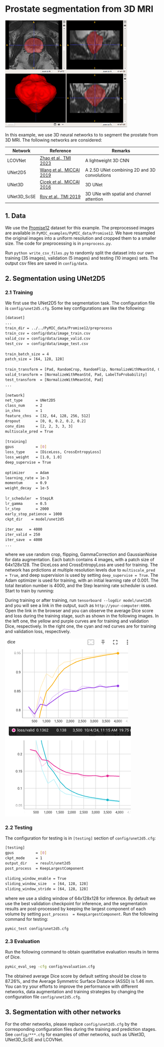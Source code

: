 # Prostate segmentation from 3D MRI
<img src="./picture/seg_example.png" width="400" height="350"/> 

In this example, we use 3D neural networks to to segment the prostate from 3D MRI. 
The following networks are considered:

|Network  |Reference | Remarks|
|---|---| ---|
|LCOVNet| [Zhao et al., TMI 2023][lcovnet_paper]| A lightweight 3D CNN|
|UNet2D5 | [Wang et al., MICCAI 2019][unet2d5_paper]|  A 2.5D UNet combining 2D and 3D convolutions|
|UNet3D |[Çiçek et al., MICCAI 2016][unet3d_paper]| 3D UNet|
|UNet3D_ScSE |[Roy et al., TMI 2019][scse_paper]| 3D UNe with spatial and channel attention |


[unet2d5_paper]:https://link.springer.com/chapter/10.1007/978-3-030-32245-8_30
[unet3d_paper]:https://link.springer.com/chapter/10.1007/978-3-319-46723-8_49
[scse_paper]:https://ieeexplore.ieee.org/document/8447284
[lcovnet_paper]:https://ieeexplore.ieee.org/document/10083150/

## 1. Data 
We use the [Promise12][promise12_link] dataset for this example. The preprocessed images are available in `PyMIC_examples/PyMIC_data/Promise12`. We have resampled the original images into a uniform resolution and cropped them to a smaller size. The code for preprocessing is in  `preprocess.py`.

Run `python write_csv_files.py` to randomly split the dataset into our own training (35 images), validation (5 images) and testing (10 images) sets. The output csv files are saved in `config/data`.

[promise12_link]:https://promise12.grand-challenge.org/

## 2. Segmentation using UNet2D5
### 2.1 Training
We first use the UNet2D5 for the segmentation task. The configuration file is `config/unet2d5.cfg`. Some key configurations are like the following:

```bash
[dataset]
...
train_dir = ../../PyMIC_data/Promise12/preprocess
train_csv = config/data/image_train.csv
valid_csv = config/data/image_valid.csv
test_csv  = config/data/image_test.csv

train_batch_size = 4
patch_size = [64, 128, 128]

train_transform = [Pad, RandomCrop, RandomFlip, NormalizeWithMeanStd, GammaCorrection, GaussianNoise, LabelToProbability]
valid_transform = [NormalizeWithMeanStd, Pad, LabelToProbability]
test_transform  = [NormalizeWithMeanStd, Pad]
...

[network]
net_type      = UNet2D5
class_num     = 2
in_chns       = 1
feature_chns  = [32, 64, 128, 256, 512]
dropout       = [0, 0, 0.2, 0.2, 0.2]
conv_dims     = [2, 2, 3, 3, 3]
multiscale_pred = True

[training]
gpus          = [0]
loss_type     = [DiceLoss, CrossEntropyLoss]
loss_weight   = [1.0, 1.0]
deep_supervise = True

optimizer     = Adam
learning_rate = 1e-3
momentum      = 0.9
weight_decay  = 1e-5

lr_scheduler  = StepLR
lr_gamma      = 0.5
lr_step       = 2000
early_stop_patience = 1000
ckpt_dir    = model/unet2d5

iter_max   = 4000
iter_valid = 250
iter_save  = 4000
...
```

where we use random crop, flipping, GammaCorrection and GaussianNoise for data augmentation. Each batch contains 4 images, with a patch size of 64x128x128. The DiceLoss and CrossEntropyLoss are used for training. The network has prdictions at multiple resolution levels due to `multiscale_pred = True`, and deep supervision is used by setting `deep_supervise = True`. The Adam optimizer is used for training, with an initial learning rate of 0.001. The total iteration number is 4000, and the Step learning rate scheduler is used.  Start to train by running:
 

During training or after training, run `tensorboard --logdir model/unet2d5` and you will see a link in the output, such as `http://your-computer:6006`. Open the link in the browser and you can observe the average Dice score and loss during the training stage, such as shown in the following images. In the left one, the yellow and purple curves are for training and validation Dice,  respectively.  In the right one, the cyan and red curves are for training and validation loss,  respectively.

![avg_dice](./picture/train_avg_dice.png)
![avg_loss](./picture/train_avg_loss.png)

### 2.2 Testing 
The configuration for testing is in `[testing]` section of `config/unet2d5.cfg`:

```bash
[testing]
gpus          = [0]
ckpt_mode     = 1
output_dir    = result/unet2d5
post_process  = KeepLargestComponent

sliding_window_enable = True
sliding_window_size   = [64, 128, 128]
sliding_window_stride = [64, 128, 128]
```

where we use a sliding window of 64x128x128 for inference. By default we use the best validation checkpoint for inference, and the segmentation results are post-processed by keeping the largest component of each volume by setting `post_process  = KeepLargestComponent`. Run the following command for testing:

```bash
pymic_test config/unet2d5.cfg
```

### 2.3 Evaluation
Run the following command to obtain quantitative evaluation results in terms of Dice. 

```bash
pymic_eval_seg -cfg config/evaluation.cfg
```

The obtained average Dice score by default setting should be close to 87.26%, and the Average Symmetric Surface Distance (ASSD) is 1.46 mm. You can try your efforts to improve the performance with different networks, data augmentation and training strategies by changing the configuration file `config/unet2d5.cfg`.

## 3. Segmentation with other networks

For the other networks, please replace `config/unet2d5.cfg` by the corresponding configuration files during the training and prediction stages. See `config/***.cfg` for examples of other networks, such as UNet3D, UNet3D_ScSE and LCOVNet.